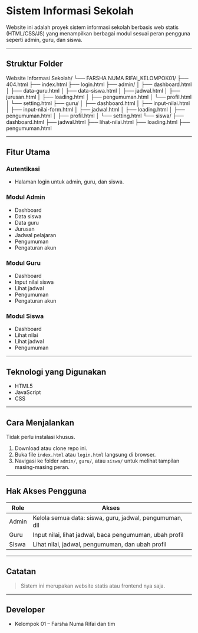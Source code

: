 # Sistem Informasi Sekolah

Website ini adalah proyek sistem informasi sekolah berbasis web statis (HTML/CSS/JS) yang menampilkan berbagai modul sesuai peran pengguna seperti admin, guru, dan siswa.

---

## Struktur Folder
Website Informasi Sekolah/
└── FARSHA NUMA RIFAI_KELOMPOK01/
    ├── 404.html
    ├── index.html
    ├── login.html
    ├── admin/
    │   ├── dashboard.html
    │   ├── data-guru.html
    │   ├── data-siswa.html
    │   ├── jadwal.html
    │   ├── jurusan.html
    │   ├── loading.html
    │   ├── pengumuman.html
    │   └── profil.html
    │   └── setting.html
    ├── guru/
    │   ├── dashboard.html
    │   ├── input-nilai.html
    │   ├── input-nilai-form.html
    │   ├── jadwal.html
    │   ├── loading.html
    │   ├── pengumuman.html
    │   ├── profil.html
    │   └── setting.html
    └── siswa/
        ├── dashboard.html
        ├── jadwal.html
        ├── lihat-nilai.html
        ├── loading.html
        ├── pengumuman.html


---

## Fitur Utama

### Autentikasi
- Halaman login untuk admin, guru, dan siswa.

### Modul Admin
- Dashboard
- Data siswa
- Data guru
- Jurusan
- Jadwal pelajaran
- Pengumuman
- Pengaturan akun

### Modul Guru
- Dashboard
- Input nilai siswa
- Lihat jadwal
- Pengumuman
- Pengaturan akun

### Modul Siswa
- Dashboard
- Lihat nilai
- Lihat jadwal
- Pengumuman

---

## Teknologi yang Digunakan

- HTML5
- JavaScript
- CSS

---

## Cara Menjalankan

Tidak perlu instalasi khusus.

1. Download atau clone repo ini.
2. Buka file `index.html` atau `login.html` langsung di browser.
3. Navigasi ke folder `admin/`, `guru/`, atau `siswa/` untuk melihat tampilan masing-masing peran.

---

## Hak Akses Pengguna

| Role  | Akses                                                                 |
|-------|-----------------------------------------------------------------------|
| Admin | Kelola semua data: siswa, guru, jadwal, pengumuman, dll              |
| Guru  | Input nilai, lihat jadwal, baca pengumuman, ubah profil              |
| Siswa | Lihat nilai, jadwal, pengumuman, dan ubah profil                     |

---

## Catatan

> Sistem ini merupakan website statis atau frontend nya saja.

---

## Developer

- Kelompok 01 – Farsha Numa Rifai dan tim


